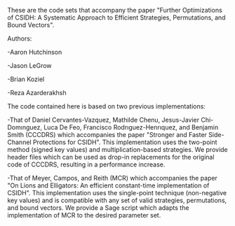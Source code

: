 These are the code sets that accompany the paper "Further Optimizations of CSIDH: A Systematic Approach to Efficient Strategies, Permutations, and Bound Vectors".

Authors:

  -Aaron Hutchinson
  
  -Jason LeGrow
  
  -Brian Koziel
  
  -Reza Azarderakhsh

The code contained here is based on two previous implementations:

  -That of Daniel Cervantes-Vazquez, Mathilde Chenu, Jesus-Javier Chi-Domınguez, Luca De Feo, Francisco Rodrıguez-Henrıquez, and Benjamin Smith (CCCDRS) which accompanies the paper "Stronger and Faster Side-Channel Protections for CSIDH". This implementation uses the two-point method (signed key values) and multiplication-based strategies. We provide header files which can be used as drop-in replacements for the original code of CCCDRS, resulting in a performance increase.
  
  -That of Meyer, Campos, and Reith (MCR) which accompanies the paper "On Lions and Elligators: An efficient constant-time implementation of CSIDH". This implementation uses the single-point technique (non-negative key values) and is compatible with any set of valid strategies, permutations, and bound vectors. We provide a Sage script which adapts the implementation of MCR to the desired parameter set.
